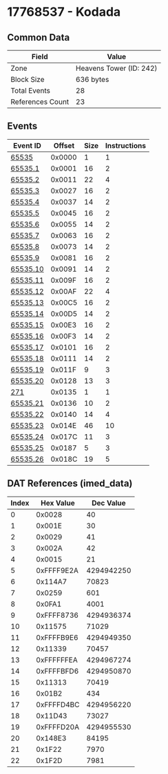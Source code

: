 # 17768537 - Kodada

## Common Data

| Field            | Value                   |
|------------------|-------------------------|
| Zone             | Heavens Tower (ID: 242) |
| Block Size       | 636 bytes               |
| Total Events     | 28                      |
| References Count | 23                      |

## Events

| Event ID                  | Offset   |   Size |   Instructions |
|---------------------------|----------|--------|----------------|
| [65535](./65535.md)       | 0x0000   |      1 |              1 |
| [65535.1](./65535.1.md)   | 0x0001   |     16 |              2 |
| [65535.2](./65535.2.md)   | 0x0011   |     22 |              4 |
| [65535.3](./65535.3.md)   | 0x0027   |     16 |              2 |
| [65535.4](./65535.4.md)   | 0x0037   |     14 |              2 |
| [65535.5](./65535.5.md)   | 0x0045   |     16 |              2 |
| [65535.6](./65535.6.md)   | 0x0055   |     14 |              2 |
| [65535.7](./65535.7.md)   | 0x0063   |     16 |              2 |
| [65535.8](./65535.8.md)   | 0x0073   |     14 |              2 |
| [65535.9](./65535.9.md)   | 0x0081   |     16 |              2 |
| [65535.10](./65535.10.md) | 0x0091   |     14 |              2 |
| [65535.11](./65535.11.md) | 0x009F   |     16 |              2 |
| [65535.12](./65535.12.md) | 0x00AF   |     22 |              4 |
| [65535.13](./65535.13.md) | 0x00C5   |     16 |              2 |
| [65535.14](./65535.14.md) | 0x00D5   |     14 |              2 |
| [65535.15](./65535.15.md) | 0x00E3   |     16 |              2 |
| [65535.16](./65535.16.md) | 0x00F3   |     14 |              2 |
| [65535.17](./65535.17.md) | 0x0101   |     16 |              2 |
| [65535.18](./65535.18.md) | 0x0111   |     14 |              2 |
| [65535.19](./65535.19.md) | 0x011F   |      9 |              3 |
| [65535.20](./65535.20.md) | 0x0128   |     13 |              3 |
| [271](./271.md)           | 0x0135   |      1 |              1 |
| [65535.21](./65535.21.md) | 0x0136   |     10 |              2 |
| [65535.22](./65535.22.md) | 0x0140   |     14 |              4 |
| [65535.23](./65535.23.md) | 0x014E   |     46 |             10 |
| [65535.24](./65535.24.md) | 0x017C   |     11 |              3 |
| [65535.25](./65535.25.md) | 0x0187   |      5 |              3 |
| [65535.26](./65535.26.md) | 0x018C   |     19 |              5 |

## DAT References (imed_data)

|   Index | Hex Value   |   Dec Value |
|---------|-------------|-------------|
|       0 | 0x0028      |          40 |
|       1 | 0x001E      |          30 |
|       2 | 0x0029      |          41 |
|       3 | 0x002A      |          42 |
|       4 | 0x0015      |          21 |
|       5 | 0xFFFF9E2A  |  4294942250 |
|       6 | 0x114A7     |       70823 |
|       7 | 0x0259      |         601 |
|       8 | 0x0FA1      |        4001 |
|       9 | 0xFFFF8736  |  4294936374 |
|      10 | 0x11575     |       71029 |
|      11 | 0xFFFFB9E6  |  4294949350 |
|      12 | 0x11339     |       70457 |
|      13 | 0xFFFFFFEA  |  4294967274 |
|      14 | 0xFFFFBFD6  |  4294950870 |
|      15 | 0x11313     |       70419 |
|      16 | 0x01B2      |         434 |
|      17 | 0xFFFFD4BC  |  4294956220 |
|      18 | 0x11D43     |       73027 |
|      19 | 0xFFFFD20A  |  4294955530 |
|      20 | 0x148E3     |       84195 |
|      21 | 0x1F22      |        7970 |
|      22 | 0x1F2D      |        7981 |
